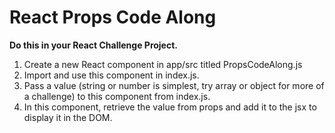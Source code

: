 # React Props Code Along

**Do this in your React Challenge Project.**

1. Create a new React component in app/src titled PropsCodeAlong.js
2. Import and use this component in index.js.
3. Pass a value (string or number is simplest, try array or object for more of a challenge) to this component from index.js.
4. In this component, retrieve the value from props and add it to the jsx to display it in the DOM.
